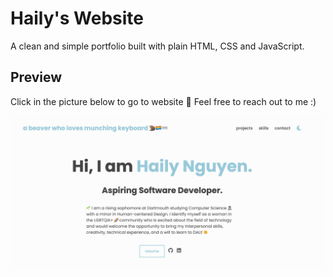 # Haily's Website

A clean and simple portfolio built with plain HTML, CSS and JavaScript.

## Preview

Click in the picture below to go to website 🤩 Feel free to reach out to me :)

[![image](webpreview.png)](https://hailyngx.github.io/beaverbieber.me/)

